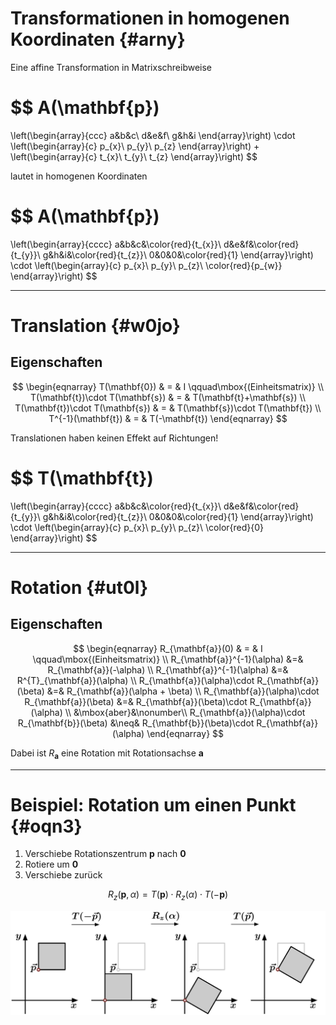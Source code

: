 # Transformationen in homogenen Koordinaten {#arny}

Eine affine Transformation in Matrixschreibweise

$$
A(\mathbf{p})
=
\left(\begin{array}{ccc}
a&b&c\\
d&e&f\\
g&h&i
\end{array}\right)
\cdot 
\left(\begin{array}{c}
p_{x}\\
p_{y}\\
p_{z}
\end{array}\right)
+
\left(\begin{array}{c}
t_{x}\\
t_{y}\\
t_{z}
\end{array}\right)
$$

lautet in homogenen Koordinaten

$$
A(\mathbf{p})
=
\left(\begin{array}{cccc}
a&b&c&\color{red}{t_{x}}\\
d&e&f&\color{red}{t_{y}}\\
g&h&i&\color{red}{t_{z}}\\
0&0&0&\color{red}{1}
\end{array}\right)
\cdot 
\left(\begin{array}{c}
p_{x}\\
p_{y}\\
p_{z}\\
\color{red}{p_{w}}
\end{array}\right)
$$

------------------------------------------------------------------------

# Translation {#w0jo}

## Eigenschaften

$$
\begin{eqnarray}
T(\mathbf{0}) & = & I \qquad\mbox{(Einheitsmatrix)} \\
T(\mathbf{t})\cdot T(\mathbf{s}) & = & T(\mathbf{t}+\mathbf{s}) \\
T(\mathbf{t})\cdot T(\mathbf{s}) & = & T(\mathbf{s})\cdot T(\mathbf{t}) \\
T^{-1}(\mathbf{t}) & = & T(-\mathbf{t})
\end{eqnarray}
$$

Translationen haben keinen Effekt auf Richtungen!

$$
T(\mathbf{t})
=
\left(\begin{array}{cccc}
a&b&c&\color{red}{t_{x}}\\
d&e&f&\color{red}{t_{y}}\\
g&h&i&\color{red}{t_{z}}\\
0&0&0&\color{red}{1}
\end{array}\right)
\cdot 
\left(\begin{array}{c}
p_{x}\\
p_{y}\\
p_{z}\\
\color{red}{0}
\end{array}\right)
$$

------------------------------------------------------------------------

# Rotation {#ut0l}

## Eigenschaften

$$
\begin{eqnarray}
R_{\mathbf{a}}(0) & = & I \qquad\mbox{(Einheitsmatrix)} \\
R_{\mathbf{a}}^{-1}(\alpha) &=& R_{\mathbf{a}}(-\alpha) \\
R_{\mathbf{a}}^{-1}(\alpha) &=& R^{T}_{\mathbf{a}}(\alpha) \\
R_{\mathbf{a}}(\alpha)\cdot R_{\mathbf{a}}(\beta) &=& R_{\mathbf{a}}(\alpha + \beta) \\
R_{\mathbf{a}}(\alpha)\cdot R_{\mathbf{a}}(\beta) &=& R_{\mathbf{a}}(\beta)\cdot R_{\mathbf{a}}(\alpha) \\
&\mbox{aber}&\nonumber\\
R_{\mathbf{a}}(\alpha)\cdot R_{\mathbf{b}}(\beta) &\neq& R_{\mathbf{b}}(\beta)\cdot R_{\mathbf{a}}(\alpha)
\end{eqnarray}
$$

Dabei ist $R_{\mathbf{a}}$ eine Rotation mit Rotationsachse $\mathbf{a}$

---

# Beispiel: Rotation um einen Punkt {#oqn3}

1.  Verschiebe Rotationszentrum $\mathbf{p}$ nach $\mathbf{0}$
2.  Rotiere um $\mathbf{0}$
3.  Verschiebe zurück

$$
R_z(\mathbf{p},\alpha) = T(\mathbf{p})\cdot R_{z}(\alpha)\cdot T(-\mathbf{p})
$$

![](rotate-point.png)

